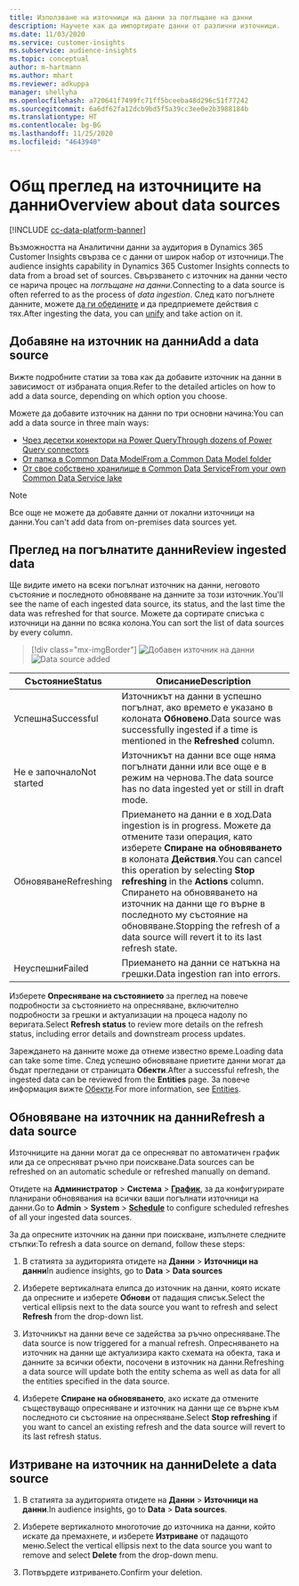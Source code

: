 ```yaml
---
title: Използване на източници на данни за поглъщане на данни
description: Научете как да импортирате данни от различни източници.
ms.date: 11/03/2020
ms.service: customer-insights
ms.subservice: audience-insights
ms.topic: conceptual
author: m-hartmann
ms.author: mhart
ms.reviewer: adkuppa
manager: shellyha
ms.openlocfilehash: a720641f7499fc71ff5bceeba48d296c51f77242
ms.sourcegitcommit: 6a6df62fa12dcb9bd5f5a39cc3ee0e2b3988184b
ms.translationtype: HT
ms.contentlocale: bg-BG
ms.lasthandoff: 11/25/2020
ms.locfileid: "4643940"
---
```

# <a name="overview-about-data-sources"></a><span data-ttu-id="8c8a0-103">Общ преглед на източниците на данни</span><span class="sxs-lookup"><span data-stu-id="8c8a0-103">Overview about data sources</span></span>

[!INCLUDE [cc-data-platform-banner](../includes/cc-data-platform-banner.md)]

<span data-ttu-id="8c8a0-104">Възможността на Аналитични данни за аудитория в Dynamics 365 Customer Insights свързва се с данни от широк набор от източници.</span><span class="sxs-lookup"><span data-stu-id="8c8a0-104">The audience insights capability in Dynamics 365 Customer Insights connects to data from a broad set of sources.</span></span> <span data-ttu-id="8c8a0-105">Свързването с източник на данни често се нарича процес на *поглъщане на данни*.</span><span class="sxs-lookup"><span data-stu-id="8c8a0-105">Connecting to a data source is often referred to as the process of *data ingestion*.</span></span> <span data-ttu-id="8c8a0-106">След като погълнете данните, можете [да ги обедините](data-unification.md) и да предприемете действия с тях.</span><span class="sxs-lookup"><span data-stu-id="8c8a0-106">After ingesting the data, you can [unify](data-unification.md) and take action on it.</span></span>

## <a name="add-a-data-source"></a><span data-ttu-id="8c8a0-107">Добавяне на източник на данни</span><span class="sxs-lookup"><span data-stu-id="8c8a0-107">Add a data source</span></span>

<span data-ttu-id="8c8a0-108">Вижте подробните статии за това как да добавите източник на данни в зависимост от избраната опция.</span><span class="sxs-lookup"><span data-stu-id="8c8a0-108">Refer to the detailed articles on how to add a data source, depending on which option you choose.</span></span>

<span data-ttu-id="8c8a0-109">Можете да добавите източник на данни по три основни начина:</span><span class="sxs-lookup"><span data-stu-id="8c8a0-109">You can add a data source in three main ways:</span></span>

- [<span data-ttu-id="8c8a0-110">Чрез десетки конектори на Power Query</span><span class="sxs-lookup"><span data-stu-id="8c8a0-110">Through dozens of Power Query connectors</span></span>](connect-power-query.md)
- [<span data-ttu-id="8c8a0-111">От папка в Common Data Model</span><span class="sxs-lookup"><span data-stu-id="8c8a0-111">From a Common Data Model folder</span></span>](connect-common-data-model.md)
- [<span data-ttu-id="8c8a0-112">От свое собствено хранилище в Common Data Service</span><span class="sxs-lookup"><span data-stu-id="8c8a0-112">From your own Common Data Service lake</span></span>](connect-common-data-service-lake.md)

> [!NOTE]
> <span data-ttu-id="8c8a0-113">Все още не можете да добавяте данни от локални източници на данни.</span><span class="sxs-lookup"><span data-stu-id="8c8a0-113">You can't add data from on-premises data sources yet.</span></span>

## <a name="review-ingested-data"></a><span data-ttu-id="8c8a0-114">Преглед на погълнатите данни</span><span class="sxs-lookup"><span data-stu-id="8c8a0-114">Review ingested data</span></span>

<span data-ttu-id="8c8a0-115">Ще видите името на всеки погълнат източник на данни, неговото състояние и последното обновяване на данните за този източник.</span><span class="sxs-lookup"><span data-stu-id="8c8a0-115">You'll see the name of each ingested data source, its status, and the last time the data was refreshed for that source.</span></span> <span data-ttu-id="8c8a0-116">Можете да сортирате списъка с източници на данни по всяка колона.</span><span class="sxs-lookup"><span data-stu-id="8c8a0-116">You can sort the list of data sources by every column.</span></span>

> [!div class="mx-imgBorder"]
> <span data-ttu-id="8c8a0-117">![Добавен източник на данни](media/configure-data-datasource-added.png "Добавен източник на данни")</span><span class="sxs-lookup"><span data-stu-id="8c8a0-117">![Data source added](media/configure-data-datasource-added.png "Data source added")</span></span>

|<span data-ttu-id="8c8a0-118">Състояние</span><span class="sxs-lookup"><span data-stu-id="8c8a0-118">Status</span></span>  |<span data-ttu-id="8c8a0-119">Описание</span><span class="sxs-lookup"><span data-stu-id="8c8a0-119">Description</span></span>  |
|---------|---------|
|<span data-ttu-id="8c8a0-120">Успешна</span><span class="sxs-lookup"><span data-stu-id="8c8a0-120">Successful</span></span>   |<span data-ttu-id="8c8a0-121">Източникът на данни в успешно погълнат, ако времето е указано в колоната **Обновено**.</span><span class="sxs-lookup"><span data-stu-id="8c8a0-121">Data source was successfully ingested if a time is mentioned in the **Refreshed** column.</span></span>
|<span data-ttu-id="8c8a0-122">Не е започнало</span><span class="sxs-lookup"><span data-stu-id="8c8a0-122">Not started</span></span>   |<span data-ttu-id="8c8a0-123">Източникът на данни все още няма погълнати данни или все още е в режим на чернова.</span><span class="sxs-lookup"><span data-stu-id="8c8a0-123">The data source has no data ingested yet or still in draft mode.</span></span>         |
|<span data-ttu-id="8c8a0-124">Обновяване</span><span class="sxs-lookup"><span data-stu-id="8c8a0-124">Refreshing</span></span>    |<span data-ttu-id="8c8a0-125">Приемането на данни е в ход.</span><span class="sxs-lookup"><span data-stu-id="8c8a0-125">Data ingestion is in progress.</span></span> <span data-ttu-id="8c8a0-126">Можете да отмените тази операция, като изберете **Спиране на обновяването** в колоната **Действия**.</span><span class="sxs-lookup"><span data-stu-id="8c8a0-126">You can cancel this operation by selecting **Stop refreshing** in the **Actions** column.</span></span> <span data-ttu-id="8c8a0-127">Спирането на обновяването на източник на данни ще го върне в последното му състояние на обновяване.</span><span class="sxs-lookup"><span data-stu-id="8c8a0-127">Stopping the refresh of a data source will revert it to its last refresh state.</span></span>       |
|<span data-ttu-id="8c8a0-128">Неуспешни</span><span class="sxs-lookup"><span data-stu-id="8c8a0-128">Failed</span></span>     |<span data-ttu-id="8c8a0-129">Приемането на данни се натъкна на грешки.</span><span class="sxs-lookup"><span data-stu-id="8c8a0-129">Data ingestion ran into errors.</span></span>         |

<span data-ttu-id="8c8a0-130">Изберете **Опресняване на състоянието** за преглед на повече подробности за състоянието на опресняване, включително подробности за грешки и актуализации на процеса надолу по веригата.</span><span class="sxs-lookup"><span data-stu-id="8c8a0-130">Select **Refresh status** to review more details on the refresh status, including error details and downstream process updates.</span></span>

<span data-ttu-id="8c8a0-131">Зареждането на данните може да отнеме известно време.</span><span class="sxs-lookup"><span data-stu-id="8c8a0-131">Loading data can take some time.</span></span> <span data-ttu-id="8c8a0-132">След успешно обновяване приетите данни могат да бъдат прегледани от страницата **Обекти**.</span><span class="sxs-lookup"><span data-stu-id="8c8a0-132">After a successful refresh, the ingested data can be reviewed from the **Entities** page.</span></span> <span data-ttu-id="8c8a0-133">За повече информация вижте [Обекти](entities.md).</span><span class="sxs-lookup"><span data-stu-id="8c8a0-133">For more information, see [Entities](entities.md).</span></span>

## <a name="refresh-a-data-source"></a><span data-ttu-id="8c8a0-134">Обновяване на източник на данни</span><span class="sxs-lookup"><span data-stu-id="8c8a0-134">Refresh a data source</span></span>

<span data-ttu-id="8c8a0-135">Източниците на данни могат да се опресняват по автоматичен график или да се опресняват ръчно при поискване.</span><span class="sxs-lookup"><span data-stu-id="8c8a0-135">Data sources can be refreshed on an automatic schedule or refreshed manually on demand.</span></span> 

<span data-ttu-id="8c8a0-136">Отидете на **Администратор** > **Система** > [**График**](system.md#schedule-tab), за да конфигурирате планирани обновявания на всички ваши погълнати източници на данни.</span><span class="sxs-lookup"><span data-stu-id="8c8a0-136">Go to **Admin** > **System** > [**Schedule**](system.md#schedule-tab) to configure scheduled refreshes of all your ingested data sources.</span></span>

<span data-ttu-id="8c8a0-137">За да опресните източник на данни при поискване, изпълнете следните стъпки:</span><span class="sxs-lookup"><span data-stu-id="8c8a0-137">To refresh a data source on demand, follow these steps:</span></span>

1. <span data-ttu-id="8c8a0-138">В статията за аудиторията отидете на **Данни** > **Източници на данни**</span><span class="sxs-lookup"><span data-stu-id="8c8a0-138">In audience insights, go to **Data** > **Data sources**</span></span>

2. <span data-ttu-id="8c8a0-139">Изберете вертикалната елипса до източник на данни, която искате да опресните и изберете **Обнови** от падащия списък.</span><span class="sxs-lookup"><span data-stu-id="8c8a0-139">Select the vertical ellipsis next to the data source you want to refresh and select **Refresh** from the drop-down list.</span></span>

3. <span data-ttu-id="8c8a0-140">Източникът на данни вече се задейства за ръчно опресняване.</span><span class="sxs-lookup"><span data-stu-id="8c8a0-140">The data source is now triggered for a manual refresh.</span></span> <span data-ttu-id="8c8a0-141">Опресняването на източник на данни ще актуализира както схемата на обекта, така и данните за всички обекти, посочени в източник на данни.</span><span class="sxs-lookup"><span data-stu-id="8c8a0-141">Refreshing a data source will update both the entity schema as well as data for all the entities specified in the data source.</span></span>

4. <span data-ttu-id="8c8a0-142">Изберете **Спиране на обновяването**, ако искате да отмените съществуващо опресняване и източник на данни ще се върне към последното си състояние на опресняване.</span><span class="sxs-lookup"><span data-stu-id="8c8a0-142">Select **Stop refreshing** if you want to cancel an existing refresh and the data source will revert to its last refresh status.</span></span>

## <a name="delete-a-data-source"></a><span data-ttu-id="8c8a0-143">Изтриване на източник на данни</span><span class="sxs-lookup"><span data-stu-id="8c8a0-143">Delete a data source</span></span>

1. <span data-ttu-id="8c8a0-144">В статията за аудиторията отидете на **Данни** > **Източници на данни**.</span><span class="sxs-lookup"><span data-stu-id="8c8a0-144">In audience insights, go to **Data** > **Data sources**.</span></span>

2. <span data-ttu-id="8c8a0-145">Изберете вертикалното многоточие до източника на данни, който искате да премахнете, и изберете **Изтриване** от падащото меню.</span><span class="sxs-lookup"><span data-stu-id="8c8a0-145">Select the vertical ellipsis next to the data source you want to remove and select **Delete** from the drop-down menu.</span></span>

3. <span data-ttu-id="8c8a0-146">Потвърдете изтриването.</span><span class="sxs-lookup"><span data-stu-id="8c8a0-146">Confirm your deletion.</span></span>
